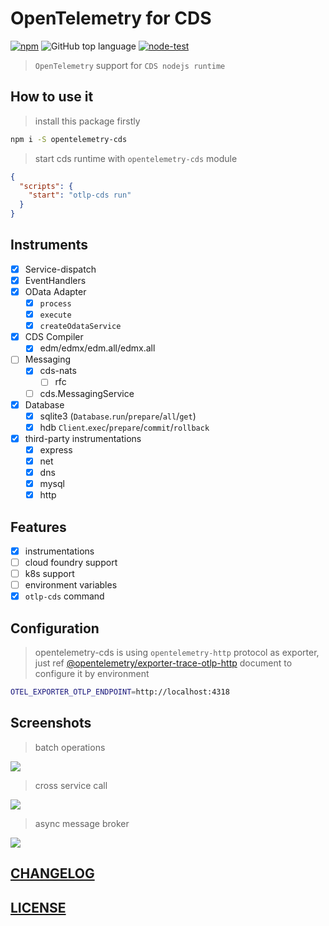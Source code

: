 # OpenTelemetry for CDS

[![npm](https://img.shields.io/npm/v/opentelemetry-cds)](https://www.npmjs.com/package/opentelemetry-cds)
![GitHub top language](https://img.shields.io/github/languages/top/Soontao/opentelemetry-cds)
[![node-test](https://github.com/Soontao/opentelemetry-cds/actions/workflows/nodejs.yml/badge.svg)](https://github.com/Soontao/opentelemetry-cds/actions/workflows/nodejs.yml)

> `OpenTelemetry` support for `CDS nodejs runtime`

## How to use it

> install this package firstly

```bash
npm i -S opentelemetry-cds
```

> start cds runtime with `opentelemetry-cds` module

```json
{
  "scripts": {
    "start": "otlp-cds run"
  }
}
```

## Instruments

- [x] Service-dispatch
- [x] EventHandlers
- [x] OData Adapter
  - [x] `process`
  - [x] `execute`
  - [x] `createOdataService`
- [x] CDS Compiler
  - [x] edm/edmx/edm.all/edmx.all
- [ ] Messaging
  - [x] cds-nats
    - [ ] rfc
  - [ ] cds.MessagingService
- [x] Database
  - [x] sqlite3 (`Database`.`run`/`prepare`/`all`/`get`)
  - [x] hdb `Client`.`exec`/`prepare`/`commit`/`rollback`
- [x] third-party instrumentations
  - [x] express
  - [x] net
  - [x] dns
  - [x] mysql
  - [x] http

## Features

- [x] instrumentations
- [ ] cloud foundry support
- [ ] k8s support
- [ ] environment variables
- [x] `otlp-cds` command

## Configuration

> opentelemetry-cds is using `opentelemetry-http` protocol as exporter, just ref [@opentelemetry/exporter-trace-otlp-http](https://www.npmjs.com/package/@opentelemetry/exporter-trace-otlp-http) document to configure it by environment 


```bash
OTEL_EXPORTER_OTLP_ENDPOINT=http://localhost:4318
```

## Screenshots

> batch operations

![](https://res.cloudinary.com/drxgh9gqs/image/upload/q_51/v1655555236/%E5%B1%8F%E5%B9%95%E6%88%AA%E5%9B%BE_2022-06-18_202702_m9lrg6.png)

> cross service call

![](https://res.cloudinary.com/drxgh9gqs/image/upload/q_47/v1655704522/2022-06-20_13-16-24_zbewp6.png)

> async message broker

![](https://res.cloudinary.com/drxgh9gqs/image/upload/c_scale,h_1570,q_52/v1655986204/2022-06-23_20-09-16_dzvmxb.png)

## [CHANGELOG](./CHANGELOG.md)

## [LICENSE](./LICENSE)

